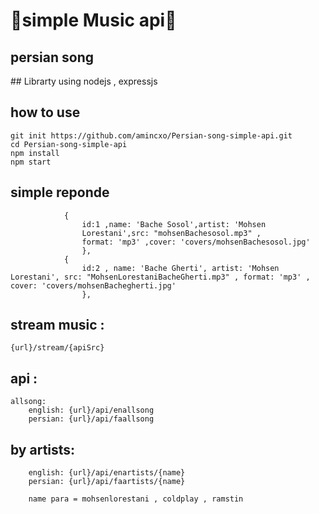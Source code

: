 <h1>🌟simple Music api🌟</h1>
<h2>persian song</h2>
## Librarty using
 nodejs , expressjs

## how to use 
    git init https://github.com/amincxo/Persian-song-simple-api.git
    cd Persian-song-simple-api
    npm install
    npm start   


## simple reponde 
```
            {  
                id:1 ,name: 'Bache Sosol',artist: 'Mohsen 
                Lorestani',src: "mohsenBachesosol.mp3" ,
                format: 'mp3' ,cover: 'covers/mohsenBachesosol.jpg'
                },
            {  
                id:2 , name: 'Bache Gherti', artist: 'Mohsen Lorestani', src: "MohsenLorestaniBacheGherti.mp3" , format: 'mp3' , cover: 'covers/mohsenBachegherti.jpg' 
                },
```



## stream music :
    {url}/stream/{apiSrc}


## api :
    allsong:
        english: {url}/api/enallsong
        persian: {url}/api/faallsong
            

## by artists: 
        english: {url}/api/enartists/{name}
        persian: {url}/api/faartists/{name}

        name para = mohsenlorestani , coldplay , ramstin

